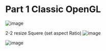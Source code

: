 # Part 1 Classic OpenGL




![image](https://github.com/user-attachments/assets/8db4f374-c187-4b29-9b10-f51b30476193)


2-2
resize Squere (set aspect Ratio) 
![image](https://github.com/user-attachments/assets/fe0657ea-5b52-4f77-9820-e245052124ee)

![image](https://github.com/user-attachments/assets/cc2a7431-b2b3-4b72-bce5-d51130522aad)
